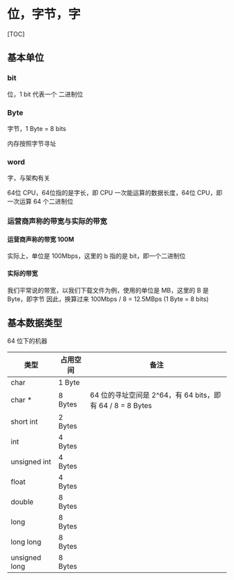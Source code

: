 # 位，字节，字

[TOC]

## 基本单位

### bit

位，1 bit 代表一个 二进制位

### Byte

字节，1 Byte = 8 bits

内存按照字节寻址

### word

字，与架构有关

64位 CPU，64位指的是字长，即 CPU 一次能运算的数据长度，64位 CPU，即一次运算 64 个二进制位

### 运营商声称的带宽与实际的带宽 

#### 运营商声称的带宽 100M

实际上，单位是 100Mbps，这里的 b 指的是 bit，即一个二进制位

#### 实际的带宽

我们平常说的带宽，以我们下载文件为例，使用的单位是 MB，这里的 B 是 Byte，即字节
因此，换算过来 100Mbps / 8 = 12.5MBps (1 Byte = 8 bits)

## 基本数据类型

64 位下的机器

类型 | 占用空间 | 备注
---- | ------- | ----
char | 1 Byte  |
char * | 8 Bytes | 64 位的寻址空间是 2^64，有 64 bits，即有 64 / 8 = 8 Bytes
short int | 2 Bytes | 
int | 4 Bytes | 
unsigned int | 4 Bytes
float | 4 Bytes | 
double | 8 Bytes | 
long | 8 Bytes | 
long long | 8 Bytes | 
unsigned long | 8 Bytes | 

